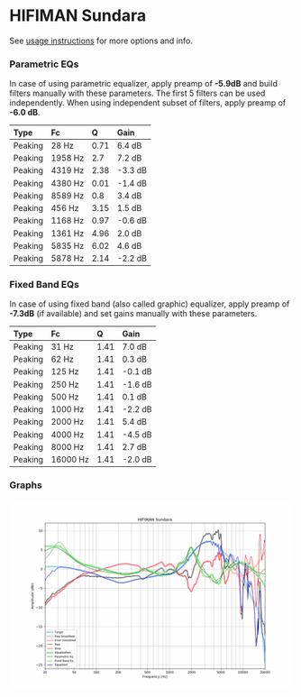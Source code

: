 # HIFIMAN Sundara
See [usage instructions](https://github.com/jaakkopasanen/AutoEq#usage) for more options and info.

### Parametric EQs
In case of using parametric equalizer, apply preamp of **-5.9dB** and build filters manually
with these parameters. The first 5 filters can be used independently.
When using independent subset of filters, apply preamp of **-6.0 dB**.

| Type    | Fc      |    Q | Gain    |
|:--------|:--------|:-----|:--------|
| Peaking | 28 Hz   | 0.71 | 6.4 dB  |
| Peaking | 1958 Hz | 2.7  | 7.2 dB  |
| Peaking | 4319 Hz | 2.38 | -3.3 dB |
| Peaking | 4380 Hz | 0.01 | -1.4 dB |
| Peaking | 8589 Hz | 0.8  | 3.4 dB  |
| Peaking | 456 Hz  | 3.15 | 1.5 dB  |
| Peaking | 1168 Hz | 0.97 | -0.6 dB |
| Peaking | 1361 Hz | 4.96 | 2.0 dB  |
| Peaking | 5835 Hz | 6.02 | 4.6 dB  |
| Peaking | 5878 Hz | 2.14 | -2.2 dB |

### Fixed Band EQs
In case of using fixed band (also called graphic) equalizer, apply preamp of **-7.3dB**
(if available) and set gains manually with these parameters.

| Type    | Fc       |    Q | Gain    |
|:--------|:---------|:-----|:--------|
| Peaking | 31 Hz    | 1.41 | 7.0 dB  |
| Peaking | 62 Hz    | 1.41 | 0.3 dB  |
| Peaking | 125 Hz   | 1.41 | -0.1 dB |
| Peaking | 250 Hz   | 1.41 | -1.6 dB |
| Peaking | 500 Hz   | 1.41 | 0.1 dB  |
| Peaking | 1000 Hz  | 1.41 | -2.2 dB |
| Peaking | 2000 Hz  | 1.41 | 5.4 dB  |
| Peaking | 4000 Hz  | 1.41 | -4.5 dB |
| Peaking | 8000 Hz  | 1.41 | 2.7 dB  |
| Peaking | 16000 Hz | 1.41 | -2.0 dB |

### Graphs
![](./HIFIMAN%20Sundara.png)